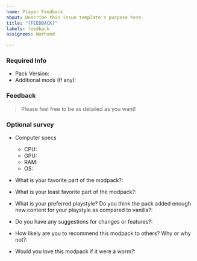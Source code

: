 ```yaml
---
name: Player Feedback
about: Describe this issue template's purpose here.
title: "[FEEDBACK]"
labels: feedback
assignees: Warhand

---
```


### Required Info
- Pack Version:
- Additional mods (If any):

### Feedback

> Please feel free to be as detailed as you want!

### Optional survey

- Computer specs
  - CPU:
  - GPU:
  - RAM:
  - OS:

- What is your favorite part of the modpack?:

- What is your least favorite part of the modpack?:

- What is your preferred playstyle? Do you think the pack added enough new content for your playstyle as compared to vanilla?:

- Do you have any suggestions for changes or features?:

- How likely are you to recommend this modpack to others? Why or why not?:

- Would you love this modpack if it were a worm?:

